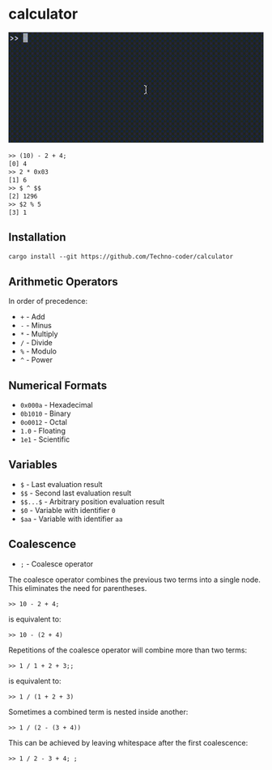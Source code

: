 # calculator

![](examples/example.gif)

```
>> (10) - 2 + 4;
[0] 4
>> 2 * 0x03
[1] 6
>> $ ^ $$
[2] 1296
>> $2 % 5
[3] 1
```

## Installation
```
cargo install --git https://github.com/Techno-coder/calculator
```

## Arithmetic Operators
In order of precedence:
* `+` - Add
* `-` - Minus
* `*` - Multiply
* `/` - Divide
* `%` - Modulo
* `^` - Power

## Numerical Formats
* `0x000a` - Hexadecimal
* `0b1010` - Binary
* `0o0012` - Octal
* `1.0` - Floating
* `1e1` - Scientific

## Variables
* `$` - Last evaluation result
* `$$` - Second last evaluation result
* `$$...$` - Arbitrary position evaluation result
* `$0` - Variable with identifier `0`
* `$aa` - Variable with identifier `aa`

## Coalescence
* `;` - Coalesce operator

The coalesce operator combines the previous two terms into a single node.
This eliminates the need for parentheses.

```
>> 10 - 2 + 4;
```
is equivalent to:
```
>> 10 - (2 + 4)
```

Repetitions of the coalesce operator will combine more than two terms:
```
>> 1 / 1 + 2 + 3;;
```
is equivalent to:
```
>> 1 / (1 + 2 + 3)
```
Sometimes a combined term is nested inside another:
```
>> 1 / (2 - (3 + 4))
```
This can be achieved by leaving whitespace after the first coalescence:
```
>> 1 / 2 - 3 + 4; ;
```
